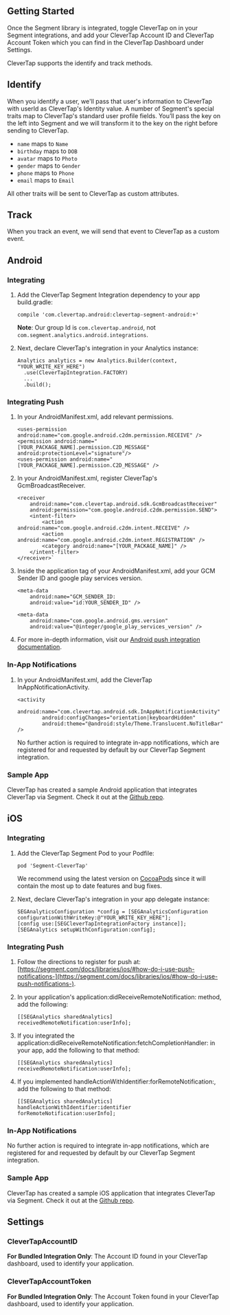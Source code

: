 ## Getting Started

Once the Segment library is integrated, toggle CleverTap on in your Segment integrations, and add your CleverTap Account ID and CleverTap Account Token which you can find in the CleverTap Dashboard under Settings.

CleverTap supports the identify and track methods.

## Identify

When you identify a user, we'll pass that user's information to CleverTap with userId as CleverTap's Identity value. A number of Segment's special traits map to CleverTap's standard user profile fields.  You’ll pass the key on the left into Segment and we will transform it to the key on the right before sending to CleverTap.

- `name` maps to `Name`
- `birthday` maps to `DOB`
- `avatar` maps to `Photo`
- `gender` maps to `Gender`
- `phone` maps to `Phone`
- `email` maps to `Email`

All other traits will be sent to CleverTap as custom attributes.


## Track

When you track an event, we will send that event to CleverTap as a custom event.


## Android

### Integrating

1. Add the CleverTap Segment Integration dependency to your app build.gradle:

    `compile 'com.clevertap.android:clevertap-segment-android:+'`

    **Note**: Our group Id is `com.clevertap.android`, not `com.segment.analytics.android.integrations`.

2. Next, declare CleverTap's integration in your Analytics instance:

   ``` 
   Analytics analytics = new Analytics.Builder(context, "YOUR_WRITE_KEY_HERE")  
     .use(CleverTapIntegration.FACTORY)  
     ...  
     .build();  
   ```

### Integrating Push     

1. In your AndroidManifest.xml, add relevant permissions.  

    ```
    <uses-permission android:name="com.google.android.c2dm.permission.RECEIVE" />
    <permission android:name="[YOUR_PACKAGE_NAME].permission.C2D_MESSAGE" android:protectionLevel="signature"/>
    <uses-permission android:name="[YOUR_PACKAGE_NAME].permission.C2D_MESSAGE" />
    ```

2. In your AndroidManifest.xml, register CleverTap's GcmBroadcastReceiver.  

    ```
    <receiver
        android:name="com.clevertap.android.sdk.GcmBroadcastReceiver"
        android:permission="com.google.android.c2dm.permission.SEND">  
        <intent-filter>  
            <action android:name="com.google.android.c2dm.intent.RECEIVE" />  
            <action android:name="com.google.android.c2dm.intent.REGISTRATION" />  
            <category android:name="[YOUR_PACKAGE_NAME]" />  
        </intent-filter>  
    </receiver>`  
    ```

3. Inside the application tag of your AndroidManifest.xml, add your GCM Sender ID and google play services version.

    ```
    <meta-data  
        android:name="GCM_SENDER_ID:    
        android:value="id:YOUR_SENDER_ID" />  
    ```    
    ```
    <meta-data  
        android:name="com.google.android.gms.version"  
        android:value="@integer/google_play_services_version" />    
    ```

4. For more in-depth information, visit our [Android push integration documentation](https://support.clevertap.com/integration/android-sdk/#push-notification-support).

### In-App Notifications

1. In your AndroidManifest.xml, add the CleverTap InAppNotificationActivity.

    ```
    <activity  
            android:name="com.clevertap.android.sdk.InAppNotificationActivity"  
            android:configChanges="orientation|keyboardHidden"  
            android:theme="@android:style/Theme.Translucent.NoTitleBar" />  
    ```

    No further action is required to integrate in-app notifications, which are registered for and requested by default by our CleverTap Segment integration.


### Sample App

CleverTap has created a sample Android application that integrates CleverTap via Segment. Check it out at the [Github repo](https://github.com/CleverTap/clevertap-segment-android-example).

## iOS 

### Integrating

1. Add the CleverTap Segment Pod to your Podfile:

    `pod 'Segment-CleverTap'`

    We recommend using the latest version on [CocoaPods](https://cocoapods.org/pods/Segment-CleverTap) since it will contain the most up to date features and bug fixes.

2. Next, declare CleverTap's integration in your app delegate instance:

    ```
    SEGAnalyticsConfiguration *config = [SEGAnalyticsConfiguration configurationWithWriteKey:@"YOUR_WRITE_KEY_HERE"];
    [config use:[SEGCleverTapIntegrationFactory instance]];
    [SEGAnalytics setupWithConfiguration:config];
    ```

### Integrating Push     

1. Follow the directions to register for push at: [https://segment.com/docs/libraries/ios/#how-do-i-use-push-notifications-](https://segment.com/docs/libraries/ios/#how-do-i-use-push-notifications-).

2. In your application's application:didReceiveRemoteNotification: method, add the following:

    `[[SEGAnalytics sharedAnalytics] receivedRemoteNotification:userInfo];`

3. If you integrated the application:didReceiveRemoteNotification:fetchCompletionHandler: in your app, add the following to that method:

    `[[SEGAnalytics sharedAnalytics] receivedRemoteNotification:userInfo];`

4. If you implemented handleActionWithIdentifier:forRemoteNotification:, add the following to that method:

    `[[SEGAnalytics sharedAnalytics] handleActionWithIdentifier:identifier forRemoteNotification:userInfo];`

### In-App Notifications

No further action is required to integrate in-app notifications, which are registered for and requested by default by our CleverTap Segment integration.

### Sample App

CleverTap has created a sample iOS application that integrates CleverTap via Segment. Check it out at the [Github repo](https://github.com/CleverTap/clevertap-segment-ios/tree/master/Example).

## Settings

### CleverTapAccountID

**For Bundled Integration Only**: The Account ID  found in your CleverTap dashboard, used to identify your application.

### CleverTapAccountToken

**For Bundled Integration Only**: The Account Token  found in your CleverTap dashboard, used to identify your application.
